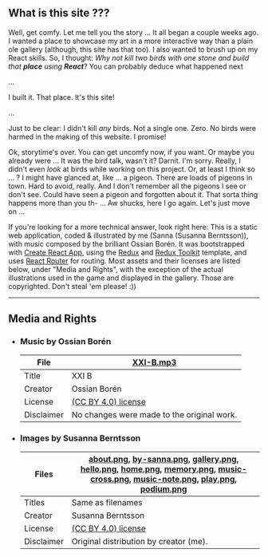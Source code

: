## What is this site ???

Well, get comfy. Let me tell you the story ... It all began a couple weeks ago. I wanted a place to showcase my art in a more interactive way than a plain ole gallery (although, this site has that too). I also wanted to brush up on my React skills. So, I thought: *Why not kill two birds with one stone and build that **place** using **React***? You can probably deduce what happened next

...

I built it. That place. It's this site!

 ... 
 
Just to be clear: I didn't kill *any* birds. Not a single one. Zero. No birds were harmed in the making of this website. I promise!

Ok, storytime's over. You can get uncomfy now, if you want. Or maybe you already were ... It was the bird talk, wasn't it? Darnit. I'm sorry. Really, I didn't even *look* at birds while working on this project. Or, at least I think so ... ? I might have glanced at, like ... a pigeon. There are loads of pigeons in town. Hard to avoid, really. And I don't remember all the pigeons I see or don't see. Could have seen a pigeon and forgotten about it. That sorta thing happens more than you th- ... Aw shucks, here I go again. Let's just move on ...

If you're looking for a more technical answer, look right here: This is a static web application, coded & illustrated by me (Sanna (Susanna Berntsson)), with music composed by the brilliant Ossian Borén. It was bootstrapped with [Create React App](https://github.com/facebook/create-react-app), using the [Redux](https://redux.js.org/) and [Redux Toolkit](https://redux-toolkit.js.org/) template, and uses [React Router](https://reactrouter.com/en/main) for routing. Most assets and their licenses are listed below, under "Media and Rights", with the exception of the actual illustrations used in the game and displayed in the gallery. Those are copyrighted. Don't steal 'em please! :))

---

###

## Media and Rights
- ### Music by Ossian Borén
  | File | [XXI-B.mp3](https://github.com/s-berntsson/memory-game-assets/blob/main/XXI-B.mp3) |
  | ----------- | ----------- |
  | Title | XXI B |
  | Creator | Ossian Borén | 
  | License | [(CC BY 4.0) license](https://creativecommons.org/licenses/by/4.0/) |
  | Disclaimer | No changes were made to the original work. |  

###
- ### Images by Susanna Berntsson
  | Files | [about.png](https://github.com/s-berntsson/memory-game-assets/blob/main/about.png), [by-sanna.png](https://github.com/s-berntsson/memory-game-assets/blob/main/by-sanna.png), [gallery.png](https://github.com/s-berntsson/memory-game-assets/blob/main/gallery.png),  [hello.png](https://github.com/s-berntsson/memory-game-assets/blob/main/hello.png), [home.png](https://github.com/s-berntsson/memory-game-assets/blob/main/home.png), [memory.png](https://github.com/s-berntsson/memory-game-assets/blob/main/memory.png), [music-cross.png](https://github.com/s-berntsson/memory-game-assets/blob/main/music-cross.png), [music-note.png](https://github.com/s-berntsson/memory-game-assets/blob/main/music-note.png),  [play.png](https://github.com/s-berntsson/memory-game-assets/blob/main/play.png), [podium.png](https://github.com/s-berntsson/memory-game-assets/blob/main/podium.png) |
  | ----------- | ----------- |
  | Titles | Same as filenames |
  | Creator | Susanna Berntsson | 
  | License | [(CC BY 4.0) license](https://creativecommons.org/licenses/by/4.0/) |
  | Disclaimer | Original distribution by creator (me). |
